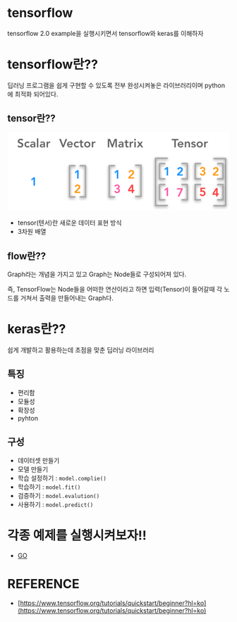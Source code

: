 # tensorflow

tensorflow 2.0 example을 실행시키면서 tensorflow와 keras를 이해하자

# tensorflow란??

딥러닝 프로그램을 쉽게 구현할 수 있도록 전부 완성시켜놓은 라이브러리이며 python에 최적화 되어있다.

## tensor란??



![svmt](./svmt.png)



- tensor(텐서)란 새로운 데이터 표현 방식
- 3차원 배열




## flow란??

Graph라는 개념을 가지고 있고 Graph는 Node들로 구성되어져 있다. 

즉, TensorFlow는 Node들을 어떠한 연산이라고 하면 입력(Tensor)이 들어갈때 각 노드를 거쳐서 출력을 만들어내는 Graph다.


# keras란??

쉽게 개발하고 활용하는데 초점을 맞춘 딥러닝 라이브러리

## 특징
- 편리함
- 모듈성
- 확장성
- pyhton

## 구성
- 데이터셋 만들기
- 모델 만들기
- 학습 설정하기 : `model.complie()`
- 학습하기 : `model.fit()`
- 검증하기 : `model.evalution()`
- 사용하기 : `model.predict()`

# 각종 예제를 실행시켜보자!!
- [GO](https://www.tensorflow.org/tutorials/quickstart/beginner?hl=ko)

# REFERENCE
- [https://www.tensorflow.org/tutorials/quickstart/beginner?hl=ko](https://www.tensorflow.org/tutorials/quickstart/beginner?hl=ko)
